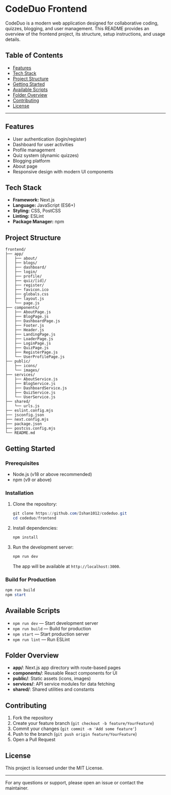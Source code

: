 
# CodeDuo Frontend

CodeDuo is a modern web application designed for collaborative coding, quizzes, blogging, and user management. This README provides an overview of the frontend project, its structure, setup instructions, and usage details.

## Table of Contents
- [Features](#features)
- [Tech Stack](#tech-stack)
- [Project Structure](#project-structure)
- [Getting Started](#getting-started)
- [Available Scripts](#available-scripts)
- [Folder Overview](#folder-overview)
- [Contributing](#contributing)
- [License](#license)

---

## Features
- User authentication (login/register)
- Dashboard for user activities
- Profile management
- Quiz system (dynamic quizzes)
- Blogging platform
- About page
- Responsive design with modern UI components

## Tech Stack
- **Framework:** Next.js
- **Language:** JavaScript (ES6+)
- **Styling:** CSS, PostCSS
- **Linting:** ESLint
- **Package Manager:** npm

## Project Structure
```
frontend/
├── app/
│   ├── about/
│   ├── blogs/
│   ├── dashboard/
│   ├── login/
│   ├── profile/
│   ├── quiz/[id]/
│   ├── register/
│   ├── favicon.ico
│   ├── globals.css
│   ├── layout.js
│   └── page.js
├── components/
│   ├── AboutPage.js
│   ├── BlogPage.js
│   ├── DashboardPage.js
│   ├── Footer.js
│   ├── Header.js
│   ├── LandingPage.js
│   ├── LoaderPage.js
│   ├── LoginPage.js
│   ├── QuizPage.js
│   ├── RegisterPage.js
│   └── UserProfilePage.js
├── public/
│   ├── icons/
│   └── images/
├── services/
│   ├── AboutService.js
│   ├── BlogService.js
│   ├── DashboardService.js
│   ├── QuizService.js
│   └── UserService.js
├── shared/
│   └── urls.js
├── eslint.config.mjs
├── jsconfig.json
├── next.config.mjs
├── package.json
├── postcss.config.mjs
└── README.md
```

## Getting Started

### Prerequisites
- Node.js (v18 or above recommended)
- npm (v9 or above)

### Installation
1. Clone the repository:
	```powershell
	git clone https://github.com/Ishan1012/codeduo.git
	cd codeduo/frontend
	```
2. Install dependencies:
	```powershell
	npm install
	```
3. Run the development server:
	```powershell
	npm run dev
	```
	The app will be available at `http://localhost:3000`.

### Build for Production
```powershell
npm run build
npm start
```

## Available Scripts
- `npm run dev` — Start development server
- `npm run build` — Build for production
- `npm start` — Start production server
- `npm run lint` — Run ESLint

## Folder Overview
- **app/**: Next.js app directory with route-based pages
- **components/**: Reusable React components for UI
- **public/**: Static assets (icons, images)
- **services/**: API service modules for data fetching
- **shared/**: Shared utilities and constants

## Contributing
1. Fork the repository
2. Create your feature branch (`git checkout -b feature/YourFeature`)
3. Commit your changes (`git commit -m 'Add some feature'`)
4. Push to the branch (`git push origin feature/YourFeature`)
5. Open a Pull Request

## License
This project is licensed under the MIT License.

---

For any questions or support, please open an issue or contact the maintainer.

